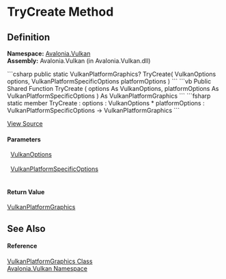 # TryCreate Method




## Definition
**Namespace:** <a href="N_Avalonia_Vulkan">Avalonia.Vulkan</a>  
**Assembly:** Avalonia.Vulkan (in Avalonia.Vulkan.dll)

<Tabs groupId="api-code-preview">
<TabItem value="csharp" label="C#">
```csharp
public static VulkanPlatformGraphics? TryCreate(
	VulkanOptions options,
	VulkanPlatformSpecificOptions platformOptions
)
```
</TabItem>
<TabItem value="vb" label="VB">
```vb
Public Shared Function TryCreate ( 
	options As VulkanOptions,
	platformOptions As VulkanPlatformSpecificOptions
) As VulkanPlatformGraphics
```
</TabItem>
<TabItem value="fsharp" label="F#">
```fsharp
static member TryCreate : 
        options : VulkanOptions * 
        platformOptions : VulkanPlatformSpecificOptions -> VulkanPlatformGraphics 
```
</TabItem>
</Tabs>



<a href="https://github.com/AvaloniaUI/Avalonia/tree/master/src/Avalonia.Vulkan/VulkanPlatformGraphics.cs#L79" title="View the source code">View Source</a>



#### Parameters
<dl><dt>  <a href="T_Avalonia_Vulkan_VulkanOptions">VulkanOptions</a></dt><dd> </dd><dt>  <a href="T_Avalonia_Vulkan_VulkanPlatformSpecificOptions">VulkanPlatformSpecificOptions</a></dt><dd> </dd></dl>

#### Return Value
<a href="T_Avalonia_Vulkan_VulkanPlatformGraphics">VulkanPlatformGraphics</a>

## See Also


#### Reference
<a href="T_Avalonia_Vulkan_VulkanPlatformGraphics">VulkanPlatformGraphics Class</a>  
<a href="N_Avalonia_Vulkan">Avalonia.Vulkan Namespace</a>  

